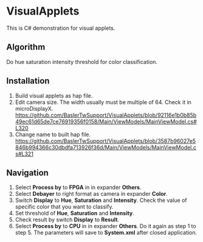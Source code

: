 # VisualApplets
This is C# demonstration for visual applets.

## Algorithm
Do hue saturation intensity threshold for color classification. 

## Installation
1. Build visual applets as hap file.
2. Edit camera size. The width usually must be multiple of 64. Check it in microDisplayX.
https://github.com/BaslerTwSupport/VisualApplets/blob/92116e1b0b85b49ec61d65de7ce76919356f0158/Main/ViewModels/MainViewModel.cs#L320
3. Change name to built hap file.
https://github.com/BaslerTwSupport/VisualApplets/blob/3587b96027e5846b994366c30dbdfa713926f36d/Main/ViewModels/MainViewModel.cs#L321

## Navigation
1. Select **Process by** to **FPGA** in in expander **Others**.
2. Select **Debayer** to right format as camera in expander **Color**.
3. Switch **Display** to **Hue**, **Saturation** and **Intensity**. Check the value of specific color that you want to classify.
4. Set threshold of **Hue**, **Saturation** and **Intensity**.
5. Check result by switch **Display** to **Result**.
6. Select **Process by** to **CPU** in in expander **Others**. Do it again as step 1 to step 5.
The parameters will save to **System.xml** after closed application.
